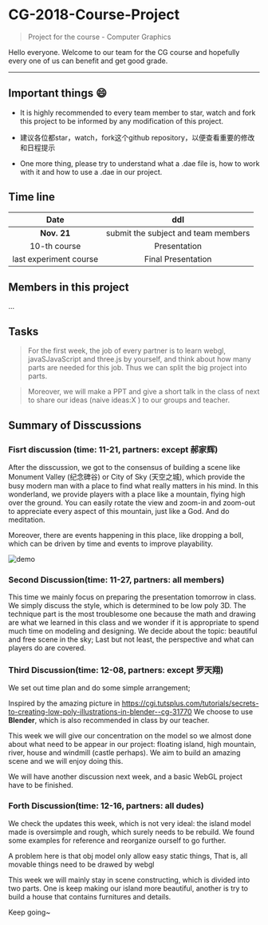 # CG-2018-Course-Project

> Project for the course - Computer Graphics

Hello everyone. Welcome to our team for the CG course and hopefully every one of us can benefit and get good grade.

---

## Important things :smile:

- It is highly recommended to every team member to star, watch and fork this project to be informed by any modification of this project.

- 建议各位都star，watch，fork这个github repository，以便查看重要的修改和日程提示

- One more thing, please try to understand what a .dae file is, how to work with it and how to use a .dae in our project.

## Time line 

| Date  | ddl |
| :-------------: | :-------------: |
|  **Nov. 21**  | submit the subject and team members   |
| 10-th course  | Presentation |
| last experiment course | Final Presentation |

## Members in this project

...

## Tasks

> For the first week, the job of every partner is to learn webgl, javaSJavaScript and three.js by yourself, and think about how many parts are needed for this job. Thus we can split the big project into parts.

> Moreover, we will make a PPT and give a short talk in the class of next to share our ideas (naive ideas:X ) to our groups and teacher.

## Summary of Disscussions

### Fisrt discussion (time: 11-21, partners: except 郝家辉)

After the disscussion, we got to the consensus of building a scene like Monument Valley (纪念碑谷) or City of Sky (天空之城), which provide the busy modern man with a place to find what really matters in his mind. In this wonderland, we provide players with a place like a mountain, flying high over the ground. You can easily rotate the view and zoom-in and zoom-out to appreciate every aspect of this mountain, just like a God. And do meditation.

Moreover, there are events happening in this place, like dropping a boll, which can be driven by time and events to improve playability. 

![demo](https://github.com/ryf1123/CG-2018-Course-Project/raw/master/fig/对标工程.png)



### Second Discussion(time: 11-27, partners: all members)

This time we mainly focus on preparing the presentation tomorrow in class. We simply discuss the style, which is determined to be low poly 3D. The technique part is the most troublesome one because the math and drawing are what we learned in this class and we wonder if it is appropriate to spend much time on modeling and designing. We decide about the topic: beautiful and free scene in the sky; Last but not least, the perspective and what can players do are covered.



### Third Discussion(time: 12-08, partners: except 罗天翔)

We set out time plan and do some simple arrangement;

Inspired by the amazing picture in https://cgi.tutsplus.com/tutorials/secrets-to-creating-low-poly-illustrations-in-blender--cg-31770 We choose to use **Blender**, which is also recommended in class by our teacher.

This week we will give our concentration on the model so we almost done about what need to be appear in our project: floating island, high mountain, river, house and windmill (castle perhaps). We aim to build an amazing scene and we will enjoy doing this.

We will have another discussion next week, and a basic WebGL project have to be finished.


### Forth Discussion(time: 12-16, partners: all dudes)

We check the updates this week, which is not very ideal: the island model made is oversimple and rough, which surely needs to be rebuild. We found some examples for reference and reorganize ourself to go further.

A problem here is that obj model only allow easy static things, That is, all movable things need to be drawed by webgl

This week we will mainly stay in scene constructing, which is divided into two parts. One is keep making our island more beautiful, another is try to build a house that contains furnitures and details.

Keep going~
